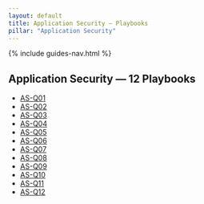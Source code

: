 ```yaml
---
layout: default
title: Application Security — Playbooks
pillar: "Application Security"
---
```


{% include guides-nav.html %}

## Application Security — 12 Playbooks

<ul class="playbook-list">
  <li><a href="{{ '/guides/application-security/as-q01' | relative_url }}">AS-Q01</a></li>
  <li><a href="{{ '/guides/application-security/as-q02' | relative_url }}">AS-Q02</a></li>
  <li><a href="{{ '/guides/application-security/as-q03' | relative_url }}">AS-Q03</a></li>
  <li><a href="{{ '/guides/application-security/as-q04' | relative_url }}">AS-Q04</a></li>
  <li><a href="{{ '/guides/application-security/as-q05' | relative_url }}">AS-Q05</a></li>
  <li><a href="{{ '/guides/application-security/as-q06' | relative_url }}">AS-Q06</a></li>
  <li><a href="{{ '/guides/application-security/as-q07' | relative_url }}">AS-Q07</a></li>
  <li><a href="{{ '/guides/application-security/as-q08' | relative_url }}">AS-Q08</a></li>
  <li><a href="{{ '/guides/application-security/as-q09' | relative_url }}">AS-Q09</a></li>
  <li><a href="{{ '/guides/application-security/as-q10' | relative_url }}">AS-Q10</a></li>
  <li><a href="{{ '/guides/application-security/as-q11' | relative_url }}">AS-Q11</a></li>
  <li><a href="{{ '/guides/application-security/as-q12' | relative_url }}">AS-Q12</a></li>
</ul>
